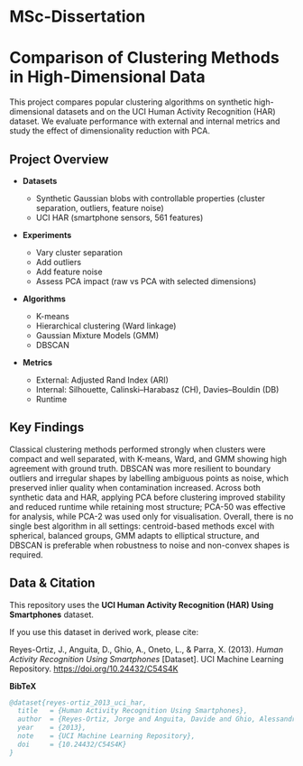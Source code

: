 # MSc-Dissertation

# Comparison of Clustering Methods in High-Dimensional Data

This project compares popular clustering algorithms on synthetic high-dimensional datasets and on the UCI Human Activity Recognition (HAR) dataset. We evaluate performance with external and internal metrics and study the effect of dimensionality reduction with PCA.

## Project Overview

- **Datasets**
  - Synthetic Gaussian blobs with controllable properties (cluster separation, outliers, feature noise)
  - UCI HAR (smartphone sensors, 561 features)

- **Experiments**
  - Vary cluster separation
  - Add outliers
  - Add feature noise
  - Assess PCA impact (raw vs PCA with selected dimensions)

- **Algorithms**
  - K-means
  - Hierarchical clustering (Ward linkage)
  - Gaussian Mixture Models (GMM)
  - DBSCAN

- **Metrics**
  - External: Adjusted Rand Index (ARI)
  - Internal: Silhouette, Calinski–Harabasz (CH), Davies–Bouldin (DB)
  - Runtime

## Key Findings

Classical clustering methods performed strongly when clusters were compact and well separated, with K-means, Ward, and GMM showing high agreement with ground truth. DBSCAN was more resilient to boundary outliers and irregular shapes by labelling ambiguous points as noise, which preserved inlier quality when contamination increased. Across both synthetic data and HAR, applying PCA before clustering improved stability and reduced runtime while retaining most structure; PCA-50 was effective for analysis, while PCA-2 was used only for visualisation. Overall, there is no single best algorithm in all settings: centroid-based methods excel with spherical, balanced groups, GMM adapts to elliptical structure, and DBSCAN is preferable when robustness to noise and non-convex shapes is required.

## Data & Citation

This repository uses the **UCI Human Activity Recognition (HAR) Using Smartphones** dataset.

If you use this dataset in derived work, please cite:

Reyes-Ortiz, J., Anguita, D., Ghio, A., Oneto, L., & Parra, X. (2013). *Human Activity Recognition Using Smartphones* [Dataset]. UCI Machine Learning Repository. https://doi.org/10.24432/C54S4K

**BibTeX**
```bibtex
@dataset{reyes-ortiz_2013_uci_har,
  title   = {Human Activity Recognition Using Smartphones},
  author  = {Reyes-Ortiz, Jorge and Anguita, Davide and Ghio, Alessandro and Oneto, Luca and Parra, Xavier},
  year    = {2013},
  note    = {UCI Machine Learning Repository},
  doi     = {10.24432/C54S4K}
}
